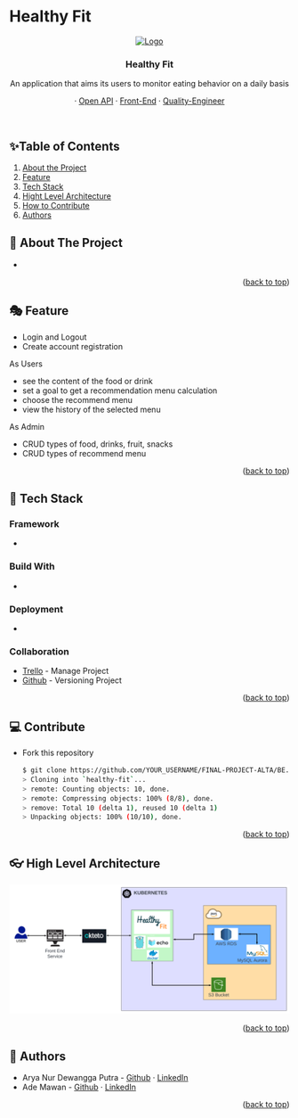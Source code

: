 <div id="top"></div>

# Healthy Fit

<!-- PROJECT LOGO -->
<div align="center">
  <a href="https://raw.githubusercontent.com/FINAL-PROJECT-ALTA/FE/development/image/logo-white.png">
    <img src="image/logo-white.png" alt="Logo" width="250" height="180">
  </a>

  <h3 align="center">Healthy Fit</h3>
  <p align="center">
   An application that aims its users to monitor eating behavior on a daily basis
    <br />
    <div id = "other-software-design"></div>
    ·
     <a href="https://app.swaggerhub.com/apis/aaryadewangga/Final_Project/1.0#/">Open API</a>
    ·
    <a href="https://github.com/FINAL-PROJECT-ALTA/FE">Front-End</a>
    ·
    <a href="https://github.com/FINAL-PROJECT-ALTA/QE">Quality-Engineer</a>
  </p>
</div>
<br />

<!-- TABLE OF CONTENTS -->
## ✨Table of Contents
1. [About the Project](#about-the-project)
2. [Feature](#feture)
3. [Tech Stack](#tech-stack)
4. [Hight Level Architecture](#high-level-architecture)
5. [How to Contribute](#contribute)
6. [Authors](#authors)

<!-- ABOUT THE PROJECT -->
## 📔 About The Project
-  


<p align="right">(<a href="#top">back to top</a>)</p>

## 🎭 Feature
-  Login and Logout
-  Create account registration

As Users
-  see the content of the food or drink
-  set a goal to get a recommendation menu calculation
-  choose the recommend menu
-  view the history of the selected menu

As Admin
-  CRUD types of food, drinks, fruit, snacks
-  CRUD types of recommend menu


<p align="right">(<a href="#top">back to top</a>)</p>

## 🎒 Tech Stack
### Framework
-
### Build With
-
### Deployment
-
### Collaboration 
- [Trello](https://trello.com/) - Manage Project
- [Github](https://github.com/) - Versioning Project

<p align="right">(<a href="#top">back to top</a>)</p>

<!-- Preview -->
## 💻 Contribute

- Fork this repository

    ```sh
    $ git clone https://github.com/YOUR_USERNAME/FINAL-PROJECT-ALTA/BE.git
    > Cloning into `healthy-fit`...
    > remote: Counting objects: 10, done.
    > remote: Compressing objects: 100% (8/8), done.
    > remove: Total 10 (delta 1), reused 10 (delta 1)
    > Unpacking objects: 100% (10/10), done.
    ```
<p align="right">(<a href="#top">back to top</a>)</p>


<!-- HLA -->
## 👓 High Level Architecture

<img src="https://github.com/FINAL-PROJECT-ALTA/BE/raw/main/doc/HLA.png" alt="display-preview">

<p align="right">(<a href="#top">back to top</a>)</p>

<!-- CONTACT -->
## 👤 Authors
* Arya Nur Dewangga Putra - [Github]() · [LinkedIn]()
* Ade Mawan - [Github]() · [LinkedIn]()

<p align="right">(<a href="#top">back to top</a>)</p>

